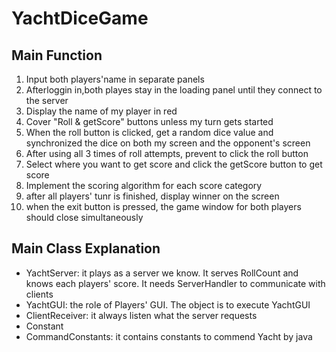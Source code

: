 # YachtDiceGame

## Main Function
  1. Input both players'name in separate panels
  2. Afterloggin in,both playes stay in the loading panel until they connect to the server
  3. Display the name of my player in red
  4. Cover "Roll & getScore" buttons unless my turn gets started
  5. When the roll button is clicked, get a random dice value and synchronized the dice on both my screen and the opponent's screen
  6. After using all 3 times of roll attempts, prevent to click the roll button
  7. Select where you want to get score and click the getScore button to get score
  8. Implement the scoring algorithm for each score category
  9. after all players' tunr is finished, display winner on the screen
  10. when the exit button is pressed, the game window for both players should close simultaneously

## Main Class Explanation
  - YachtServer: it plays as a server we know. It serves RollCount and knows each players' score. It needs ServerHandler to communicate with clients
  - YachtGUI: the role of Players' GUI. The object is to execute YachtGUI
  - ClientReceiver: it always listen what the server requests
  - Constant
  - CommandConstants: it contains constants to commend
Yacht by java
